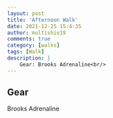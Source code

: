 ```yaml
---
layout: post
title: 'Afternoon Walk'
date: 2021-12-25 15:4:35
author: multishiv19
comments: true
category: [walks]
tags: [Walk]
description: |
    Gear: Brooks Adrenaline<br/>
---
```


## Gear
Brooks Adrenaline



<div width='100%' class='strava-embed-placeholder' data-embed-type='activity' data-embed-id='6424295584'></div>
<script src='https://strava-embeds.com/embed.js'></script>
